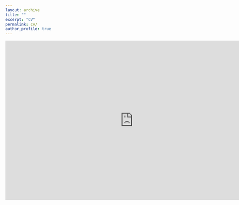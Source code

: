 ```yaml
---
layout: archive
title: ""
excerpt: "CV"
permalink: cv/
author_profile: true
---
```


<center>
<embed src=
"https://drive.google.com/file/d/1CGacPGnN3TDL2rGkI8_0T3QNog1gqYuY/view" 
               width="800"
               height="500">
</center>
